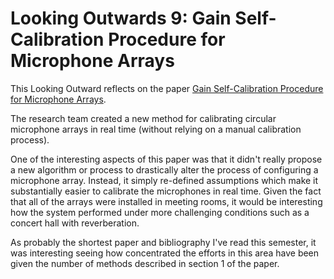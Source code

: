 # Looking Outwards 9: Gain Self-Calibration Procedure for Microphone Arrays

This Looking Outward reflects on the paper [Gain Self-Calibration Procedure for Microphone Arrays](LO9.pdf).

The research team created a new method for calibrating circular microphone arrays in real time \(without relying on a manual calibration process\).

One of the interesting aspects of this paper was that it didn't really propose a new algorithm or process to drastically alter the process of configuring a microphone array.  Instead, it simply re-defined assumptions which make it substantially easier to calibrate the microphones in real time.  Given the fact that all of the arrays were installed in meeting rooms, it would be interesting how the system performed under more challenging conditions such as a concert hall with reverberation.

As probably the shortest paper and bibliography I've read this semester, it was interesting seeing how concentrated the efforts in this area have been given the number of methods described in  section 1 of the paper. 